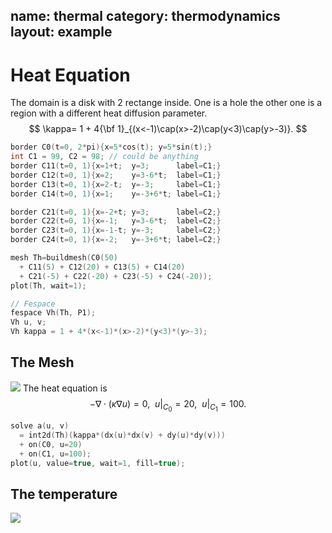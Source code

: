 name: thermal
category: thermodynamics
layout: example
---

# Heat Equation
The domain is a disk with 2 rectange inside. One is a hole the other one is a region with a different heat diffusion parameter.
$$
\kappa= 1 + 4{\bf 1}_{(x<-1)\cap(x>-2)\cap(y<3)\cap(y>-3)}.
$$
~~~c++
border C0(t=0, 2*pi){x=5*cos(t); y=5*sin(t);}
int C1 = 99, C2 = 98; // could be anything
border C11(t=0, 1){x=1+t;  y=3;      label=C1;}
border C12(t=0, 1){x=2;    y=3-6*t;  label=C1;}
border C13(t=0, 1){x=2-t;  y=-3;     label=C1;}
border C14(t=0, 1){x=1;    y=-3+6*t; label=C1;}

border C21(t=0, 1){x=-2+t; y=3;      label=C2;}
border C22(t=0, 1){x=-1;   y=3-6*t;  label=C2;}
border C23(t=0, 1){x=-1-t; y=-3;     label=C2;}
border C24(t=0, 1){x=-2;   y=-3+6*t; label=C2;}

mesh Th=buildmesh(C0(50)
  + C11(5) + C12(20) + C13(5) + C14(20)
  + C21(-5) + C22(-20) + C23(-5) + C24(-20));
plot(Th, wait=1);

// Fespace
fespace Vh(Th, P1);
Vh u, v;
Vh kappa = 1 + 4*(x<-1)*(x>-2)*(y<3)*(y>-3);
~~~
## The Mesh
![](mesh.png)
The heat equation is
$$
-\nabla\cdot(\kappa\nabla u)=0,~~u|_{C_0}=20,~~u|_{C_1}=100.
$$
~~~c++
solve a(u, v)
  = int2d(Th)(kappa*(dx(u)*dx(v) + dy(u)*dy(v)))
  + on(C0, u=20)
  + on(C1, u=100);
plot(u, value=true, wait=1, fill=true);
~~~
## The temperature
![](solution.png)
